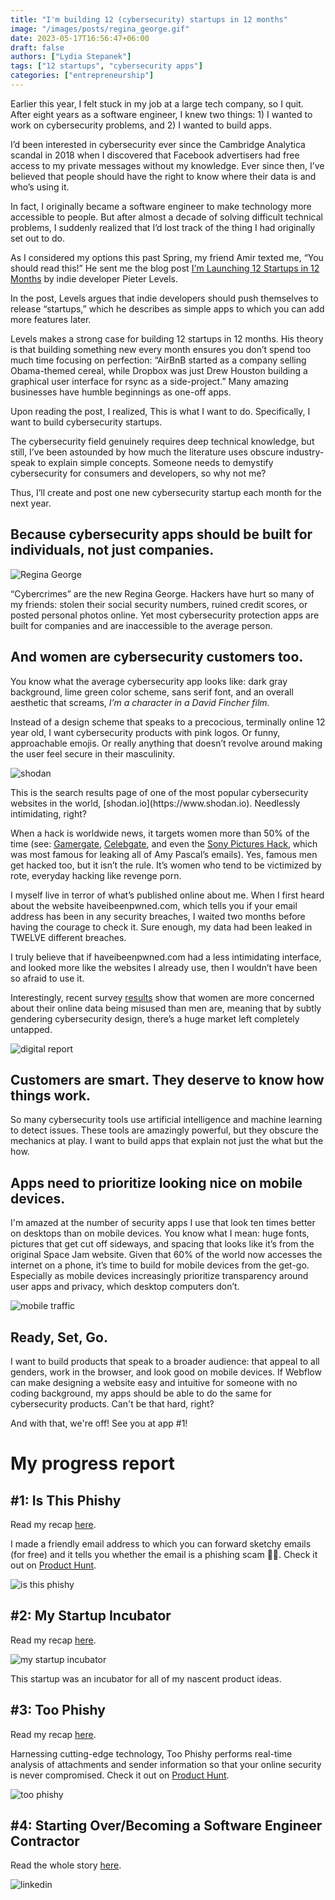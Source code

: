 ```yaml
---
title: "I'm building 12 (cybersecurity) startups in 12 months"
image: "/images/posts/regina_george.gif"
date: 2023-05-17T16:56:47+06:00
draft: false
authors: ["Lydia Stepanek"]
tags: ["12 startups", "cybersecurity apps"]
categories: ["entrepreneurship"]
---
```


Earlier this year, I felt stuck in my job at a large tech company, so I quit. After eight years as a software engineer, I knew two things: 1) I wanted to work on cybersecurity problems, and 2) I wanted to build apps.

I’d been interested in cybersecurity ever since the Cambridge Analytica scandal in 2018 when I discovered that Facebook advertisers had free access to my private messages without my knowledge. Ever since then, I’ve believed that people should have the right to know where their data is and who’s using it.

In fact, I originally became a software engineer to make technology more accessible to people. But after almost a decade of solving difficult technical problems, I suddenly realized that I’d lost track of the thing I had originally set out to do.

As I considered my options this past Spring, my friend Amir texted me, “You should read this!” He sent me the blog post [I'm Launching 12 Startups in 12 Months](https://levels.io/12-startups-12-months) by indie developer Pieter Levels.

In the post, Levels argues that indie developers should push themselves to release “startups,” which he describes as simple apps to which you can add more features later.

Levels makes a strong case for building 12 startups in 12 months. His theory is that building something new every month ensures you don’t spend too much time focusing on perfection: “AirBnB started as a company selling Obama-themed cereal, while Dropbox was just Drew Houston building a graphical user interface for rsync as a side-project.” Many amazing businesses have humble beginnings as one-off apps.

Upon reading the post, I realized, This is what I want to do. Specifically, I want to build cybersecurity startups.

The cybersecurity field genuinely requires deep technical knowledge, but still, I’ve been astounded by how much the literature uses obscure industry-speak to explain simple concepts. Someone needs to demystify cybersecurity for consumers and developers, so why not me?

Thus, I’ll create and post one new cybersecurity startup each month for the next year.

## Because cybersecurity apps should be built for individuals, not just companies.

![](/images/posts/regina_george.gif "Regina George")

“Cybercrimes” are the new Regina George. Hackers have hurt so many of my friends: stolen their social security numbers, ruined credit scores, or posted personal photos online. Yet most cybersecurity protection apps are built for companies and are inaccessible to the average person.

## And women are cybersecurity customers too.
You know what the average cybersecurity app looks like: dark gray background, lime green color scheme, sans serif font, and an overall aesthetic that screams, *I’m a character in a David Fincher film.*

Instead of a design scheme that speaks to a precocious, terminally online 12 year old, I want cybersecurity products with pink logos. Or funny, approachable emojis. Or really anything that doesn’t revolve around making the user feel secure in their masculinity.

![](/images/posts/shodan.png "shodan")
<div class="image-caption">This is the search results page of one of the most popular cybersecurity websites in the world, [shodan.io](https://www.shodan.io). Needlessly intimidating, right?</div>

When a hack is worldwide news, it targets women more than 50% of the time (see: [Gamergate](https://en.wikipedia.org/wiki/Gamergate_(harassment_campaign)?#:~:text=Gamergate%20has%20been%20described%20as%20an%20expression%20of%20sexism%20and,threat%20to%20traditional%20video%20games), [Celebgate](https://en.wikipedia.org/wiki/2014_celebrity_nude_photo_leak), and even the [Sony Pictures Hack](https://en.wikipedia.org/w/index.php?title=2014_Sony_Pictures_hack), which was most famous for leaking all of Amy Pascal’s emails). Yes, famous men get hacked too, but it isn’t the rule. It’s women who tend to be victimized by rote, everyday hacking like revenge porn.

I myself live in terror of what’s published online about me. When I first heard about the website haveibeenpwned.com, which tells you if your email address has been in any security breaches, I waited two months before having the courage to check it. Sure enough, my data had been leaked in TWELVE different breaches.

I truly believe that if haveibeenpwned.com had a less intimidating interface, and looked more like the websites I already use, then I wouldn’t have been so afraid to use it.

Interestingly, recent survey [results](https://datareportal.com/reports/digital-2023-global-overview-report) show that women are more concerned about their online data being misused than men are, meaning that by subtly gendering cybersecurity design, there’s a huge market left completely untapped.

![](/images/posts/digital_report.png "digital report")

## Customers are smart. They deserve to know how things work.
So many cybersecurity tools use artificial intelligence and machine learning to detect issues. These tools are amazingly powerful, but they obscure the mechanics at play. I want to build apps that explain not just the what but the how.

## Apps need to prioritize looking nice on mobile devices.
I'm amazed at the number of security apps I use that look ten times better on desktops than on mobile devices. You know what I mean: huge fonts, pictures that get cut off sideways, and spacing that looks like it’s from the original Space Jam website. Given that 60% of the world now accesses the internet on a phone, it’s time to build for mobile devices from the get-go. Especially as mobile devices increasingly prioritize transparency around user apps and privacy, which desktop computers don’t.

![](/images/posts/mobile_traffic.png "mobile traffic")

## Ready, Set, Go.
I want to build products that speak to a broader audience: that appeal to all genders, work in the browser, and look good on mobile devices. If Webflow can make designing a website easy and intuitive for someone with no coding background, my apps should be able to do the same for cybersecurity products. Can't be that hard, right?

And with that, we're off! See you at app #1!

# My progress report
## #1: Is This Phishy
Read my recap [here](/launching-isthisphishy).

I made a friendly email address to which you can forward sketchy emails (for free) and it tells you whether the email is a phishing scam 🎣📩. Check it out on [Product Hunt](https://www.producthunt.com/products/is-this-phishy).

![](/images/posts/is_this_phishy.png "is this phishy")

## #2: My Startup Incubator
Read my recap [here](/launching-my-startup-incubator).

![](/images/posts/my_startup_incubator.png "my startup incubator")
<div class="image-caption">This startup was an incubator for all of my nascent product ideas.</div>

## #3: Too Phishy
Read my recap [here](/launching-too-phishy).

Harnessing cutting-edge technology, Too Phishy performs real-time analysis of attachments and sender information so that your online security is never compromised. Check it out on [Product Hunt](https://www.producthunt.com/products/too-phishy-for-gmail).

![](/images/posts/irs.png "too phishy")

## #4: Starting Over/Becoming a Software Engineer Contractor
Read the whole story [here](/starting-over).

![](/images/posts/linkedin.png "linkedin")

